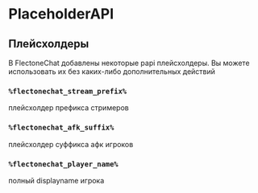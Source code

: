# PlaceholderAPI

## Плейсхолдеры

В FlectoneChat добавлены некоторые papi плейсхолдеры. Вы можете использовать их без каких-либо дополнительных действий

### `%flectonechat_stream_prefix%`
плейсхолдер префикса стримеров

### `%flectonechat_afk_suffix%`
плейсхолдер суффикса афк игроков

### `%flectonechat_player_name%`
полный displayname игрока